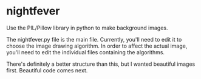 # nightfever
Use the PIL/Pillow library in python to make background images.

The nightfever.py file is the main file. Currently, you'll need to edit it to choose
the image drawing algorithm. In order to affect the actual image, you'll need to 
edit the individual files containing the algorithms. 

There's definitely a better structure
than this, but I wanted beautiful images first. Beautiful code comes next.
